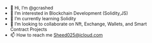 - 👋 Hi, I’m @gcrashed
- 👀 I’m interested in Blockchain Development (Solidity,JS)
- 🌱 I’m currently learning Solidity
- 💞️ I’m looking to collaborate on Nft, Exchange, Wallets, and Smart Contract Projects
- 📫 How to reach me Sheed025@icloud.com

<!---
gcrashed/gcrashed is a ✨ special ✨ repository because its `README.md` (this file) appears on your GitHub profile.
You can click the Preview link to take a look at your changes.
--->
